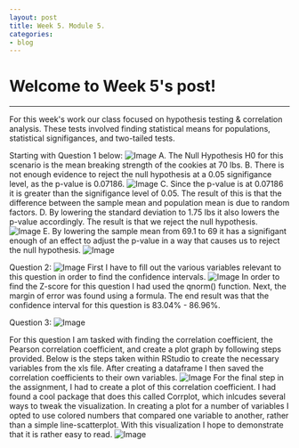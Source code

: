 ```yaml
---
layout: post
title: Week 5. Module 5.
categories:
- blog
---
```


# Welcome to Week 5's post!

---
For this week's work our class focused on hypothesis testing & correlation analysis.
These tests involved finding statistical means for populations, statistical signifigances, and two-tailed tests.

Starting with Question 1 below:
![Image](https://raw.githubusercontent.com/ScottAustinYoung/scottaustinyoung.github.io/refs/heads/master/assets/question1.png)
A. The Null Hypothesis H0 for this scenario is the mean breaking strength of the cookies at 70 lbs.
B. There is not enough evidence to reject the null hypothesis at a 0.05 signifigance level, as the p-value is 0.07186.
![Image](https://raw.githubusercontent.com/ScottAustinYoung/scottaustinyoung.github.io/refs/heads/master/assets/pvalue.png)
C. Since the p-value is at 0.07186 it is greater than the signifigance level of 0.05. The result of this is that the difference between the sample mean and population mean is due to random factors.
D. By lowering the standard deviation to 1.75 lbs it also lowers the p-value accordingly. The result is that we reject the null hypothesis.
![Image](https://raw.githubusercontent.com/ScottAustinYoung/scottaustinyoung.github.io/refs/heads/master/assets/pvalue2.png)
E. By lowering the sample mean from 69.1 to 69 it has a signifigant enough of an effect to adjust the p-value in a way that causes us to reject the null hypothesis.
![Image](https://raw.githubusercontent.com/ScottAustinYoung/scottaustinyoung.github.io/refs/heads/master/assets/parte.png)

Question 2:
![Image](https://raw.githubusercontent.com/ScottAustinYoung/scottaustinyoung.github.io/refs/heads/master/assets/question2.png)
First I have to fill out the various variables relevant to this question in order to find the confidence intervals.
![Image](https://raw.githubusercontent.com/ScottAustinYoung/scottaustinyoung.github.io/refs/heads/master/assets/question2formula.png)
In order to find the Z-score for this question I had used the qnorm() function. Next, the margin of error was found using a formula.
The end result was that the confidence interval for this question is 83.04% - 86.96%.

Question 3:
![Image](https://raw.githubusercontent.com/ScottAustinYoung/scottaustinyoung.github.io/refs/heads/master/assets/Question3.png)

For this question I am tasked with finding the correlation coefficient, the Pearson correlation coefficient, and create a plot graph by following steps provided.
Below is the steps taken within RStudio to create the necessary variables from the xls file. After creating a dataframe I then saved the correlation coefficients to their own variables.
![Image](https://raw.githubusercontent.com/ScottAustinYoung/scottaustinyoung.github.io/refs/heads/master/assets/question3work.png)
For the final step in the assignment, I had to create a plot of this correlation coefficient. I had found a cool package that does this called Corrplot, which inlcudes several ways to tweak the visualization.
In creating a plot for a number of variables I opted to use colored numbers that compared one variable to another, rather than a simple line-scatterplot. With this visualization I hope to demonstrate that it is rather easy to read.
![Image](https://raw.githubusercontent.com/ScottAustinYoung/scottaustinyoung.github.io/refs/heads/master/assets/Rplot.png)
